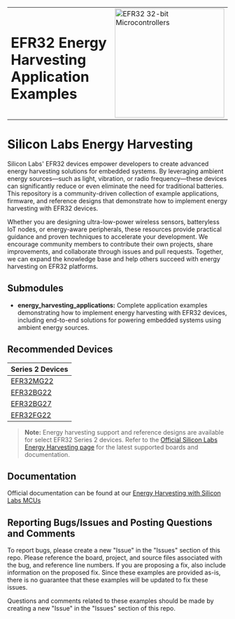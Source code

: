 <table border="0">
<tr>
    <td align="left" valign="middle">
    <h1>EFR32 Energy Harvesting Application Examples</h1>
  </td>
  <td align="left" valign="middle">
    <a href="https://www.silabs.com/wireless/energy-harvesting">
      <img src="http://pages.silabs.com/rs/634-SLU-379/images/WGX-transparent.png"  title="Silicon Labs Gecko and Wireless Gecko MCUs" alt="EFR32 32-bit Microcontrollers" width="250"/>
    </a>
  </td>
  </tr>
</table>

# Silicon Labs Energy Harvesting #

Silicon Labs' EFR32 devices empower developers to create advanced energy harvesting solutions for embedded systems. By leveraging ambient energy sources—such as light, vibration, or radio frequency—these devices can significantly reduce or even eliminate the need for traditional batteries. This repository is a community-driven collection of example applications, firmware, and reference designs that demonstrate how to implement energy harvesting with EFR32 devices.

Whether you are designing ultra-low-power wireless sensors, batteryless IoT nodes, or energy-aware peripherals, these resources provide practical guidance and proven techniques to accelerate your development. We encourage community members to contribute their own projects, share improvements, and collaborate through issues and pull requests. Together, we can expand the knowledge base and help others succeed with energy harvesting on EFR32 platforms.

## Submodules ##

- **energy_harvesting_applications:**
    Complete application examples demonstrating how to implement energy harvesting with EFR32 devices, including end-to-end solutions for powering embedded systems using ambient energy sources.

## Recommended Devices ##

| **Series 2 Devices** |
|----------------------|
| [EFR32MG22](https://www.silabs.com/wireless/zigbee/efr32mg22-series-2-socs)               |
| [EFR32BG22](https://www.silabs.com/wireless/bluetooth/efr32bg22-series-2-socs)            |
| [EFR32BG27](https://www.silabs.com/wireless/bluetooth/efr32bg27-series-2-socs)            |
| [EFR32FG22](https://www.silabs.com/wireless/proprietary/efr32fg22-series-2-2-4-ghz-socs)  |

> **Note:** Energy harvesting support and reference designs are available for select EFR32 Series 2 devices. Refer to the [Official Silicon Labs Energy Harvesting page](https://www.silabs.com/wireless/energy-harvesting) for the latest supported boards and documentation.

## Documentation ##

Official documentation can be found at our [Energy Harvesting with Silicon Labs MCUs](https://docs.silabs.com/energy-harvesting/latest/)

## Reporting Bugs/Issues and Posting Questions and Comments ##

To report bugs, please create a new "Issue" in the "Issues" section of this repo. Please reference the board, project, and source files associated with the bug, and reference line numbers. If you are proposing a fix, also include information on the proposed fix. Since these examples are provided as-is, there is no guarantee that these examples will be updated to fix these issues.

Questions and comments related to these examples should be made by creating a new "Issue" in the "Issues" section of this repo.
